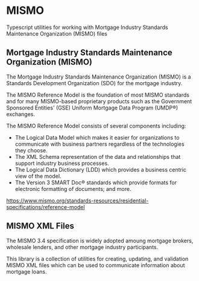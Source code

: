 # MISMO
Typescript utilities for working with Mortgage Industry Standards Maintenance Organization (MISMO) files

## Mortgage Industry Standards Maintenance Organization (MISMO)
The Mortgage Industry Standards Maintenance Organization (MISMO) is a Standards Development Organization (SDO) for the mortgage industry.

The MISMO Reference Model is the foundation of most MISMO standards and for many MISMO-based proprietary products such as the Government Sponsored Entities' (GSE) Uniform Mortgage Data Program (UMDP®) exchanges.

The MISMO Reference Model consists of several components including:

- The Logical Data Model which makes it easier for organizations to communicate with business partners regardless of the technologies they choose.
- The XML Schema representation of the data and relationships that support industry business processes.
- The Logical Data Dictionary (LDD) which provides a business centric view of the model.
- The Version 3 SMART Doc® standards which provide formats for electronic formatting of documents; and more.

https://www.mismo.org/standards-resources/residential-specifications/reference-model

## MISMO XML Files
The MISMO 3.4 specification is widely adopted amoung mortgage brokers, wholesale lenders, and other mortgage industry participants.

This library is a collection of utilities for creating, updating, and validation MISMO XML files which can be used to communicate information about mortgage loans.
